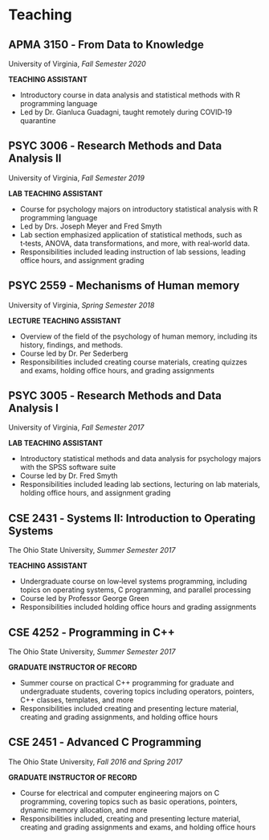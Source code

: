 # Teaching
## APMA 3150 ‑ From Data to Knowledge 
University of Virginia, _Fall Semester 2020_

**TEACHING ASSISTANT**
- Introductory course in data analysis and statistical methods with R programming language
- Led by Dr. Gianluca Guadagni, taught remotely during COVID‑19 quarantine

## PSYC 3006 ‑ Research Methods and Data Analysis II 
University of Virginia, _Fall Semester 2019_

**LAB TEACHING ASSISTANT**
- Course for psychology majors on introductory statistical analysis with R programming language
- Led by Drs. Joseph Meyer and Fred Smyth
- Lab section emphasized application of statistical methods, such as t‑tests, ANOVA, data transformations, and more, with real‑world data.
- Responsibilities included leading instruction of lab sessions, leading office hours, and assignment grading

## PSYC 2559 ‑ Mechanisms of Human memory 
University of Virginia, _Spring Semester 2018_

**LECTURE TEACHING ASSISTANT**
- Overview of the field of the psychology of human memory, including its history, findings, and methods.
- Course led by Dr. Per Sederberg
- Responsibilities included creating course materials, creating quizzes and exams, holding office hours, and grading assignments

## PSYC 3005 ‑ Research Methods and Data Analysis I 
University of Virginia, _Fall Semester 2017_

**LAB TEACHING ASSISTANT**
- Introductory statistical methods and data analysis for psychology majors with the SPSS software suite
- Course led by Dr. Fred Smyth
- Responsibilities included leading lab sections, lecturing on lab materials, holding office hours, and assignment grading

## CSE 2431 ‑ Systems II: Introduction to Operating Systems 
The Ohio State University, _Summer Semester 2017_

**TEACHING ASSISTANT**
- Undergraduate course on low‑level systems programming, including topics on operating systems, C programming, and parallel processing
- Course led by Professor George Green
- Responsibilities included holding office hours and grading assignments

## CSE 4252 ‑ Programming in C++
The Ohio State University, _Summer Semester 2017_

**GRADUATE INSTRUCTOR OF RECORD**
- Summer course on practical C++ programming for graduate and undergraduate students, covering topics including operators, pointers, C++ classes, templates, and more
- Responsibilities included creating and presenting lecture material, creating and grading assignments, and holding office hours

## CSE 2451 ‑ Advanced C Programming 
The Ohio State University, _Fall 2016 and Spring 2017_

**GRADUATE INSTRUCTOR OF RECORD**
- Course for electrical and computer engineering majors on C programming, covering topics such as basic operations, pointers, dynamic memory
allocation, and more
- Responsibilities included, creating and presenting lecture material, creating and grading assignments and exams, and holding office hours